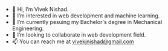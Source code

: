 - 👋 Hi, I’m Vivek Nishad.
- 👀 I’m interested in web development and machine learning.
- 🌱 I’m currently pesuing my Bachelor's degree in Mechanical Engineering.
- 💞️ I’m looking to collaborate in web development field.
- 📫 You can reach me at vivekjnishad@gmail.com

<!---
Vivek30102/Vivek30102 is a ✨ special ✨ repository because its `README.md` (this file) appears on your GitHub profile.
You can click the Preview link to take a look at your changes.
--->
